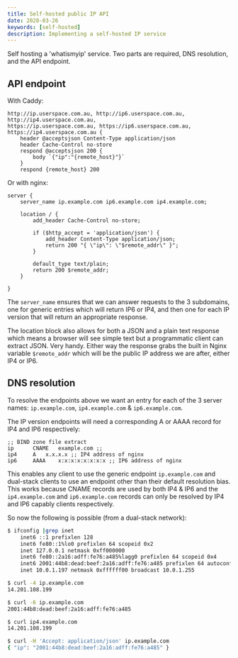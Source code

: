 ```yaml
---
title: Self-hosted public IP API
date: 2020-03-26
keywords: [self-hosted]
description: Implementing a self-hosted IP service
---
```


Self hosting a 'whatismyip' service. Two parts are required, DNS resolution, and 
the API endpoint.

## API endpoint

With Caddy:

```caddyfile
http://ip.userspace.com.au, http://ip6.userspace.com.au, 
http://ip4.userspace.com.au,
https://ip.userspace.com.au, https://ip6.userspace.com.au, https://ip4.userspace.com.au {
    header @acceptsjson Content-Type application/json
	header Cache-Control no-store
	respond @acceptsjson 200 {
        body `{"ip":"{remote_host}"}`
	}
	respond {remote_host} 200
```

Or with nginx:

```nginx
server {
	server_name ip.example.com ip6.example.com ip4.example.com;

	location / {
		add_header Cache-Control no-store;

		if ($http_accept = 'application/json') {
			add_header Content-Type application/json;
			return 200 "{ \"ip\": \"$remote_addr\" }";
		}

		default_type text/plain;
		return 200 $remote_addr;
	}

}
```

The `server_name` ensures that we can answer requests to the 3 subdomains, one
for generic entries which will return IP6 or IP4, and then one for each IP
version that will return an appropriate response.

The location block also allows for both a JSON and a plain text response which
means a browser will see simple text but a programmatic client can extract
JSON. Very handy. Either way the response grabs the built in Nginx variable
`$remote_addr` which will be the public IP address we are after, either IP4 or
IP6.

## DNS resolution

To resolve the endpoints above we want an entry for each of the 3 server names:
`ip.example.com`, `ip4.example.com` & `ip6.example.com`.

The IP version endpoints will need a corresponding A or AAAA record for IP4 and
IP6 respectively:

```bind
;; BIND zone file extract
ip		CNAME	example.com ;; 
ip4		A	x.x.x.x ;; IP4 address of nginx
ip6		AAAA	x:x:x:x:x:x:x:x ;; IP6 address of nginx
```

This enables any client to use the generic endpoint `ip.example.com` and
dual-stack clients to use an endpoint other than their default resolution bias.
This works because CNAME records are used by both IP4 & IP6 and the
`ip4.example.com` and `ip6.example.com` records can only be resolved by IP4 and
IP6 capably clients respectively.

So now the following is possible (from a dual-stack network):

```sh
$ ifconfig |grep inet
	inet6 ::1 prefixlen 128
	inet6 fe80::1%lo0 prefixlen 64 scopeid 0x2
	inet 127.0.0.1 netmask 0xff000000
	inet6 fe80::2a16:adff:fe76:a485%lagg0 prefixlen 64 scopeid 0x4
	inet6 2001:44b8:dead:beef:2a16:adff:fe76:a485 prefixlen 64 autoconf
	inet 10.0.1.197 netmask 0xffffff00 broadcast 10.0.1.255

$ curl -4 ip.example.com
14.201.108.199

$ curl -6 ip.example.com
2001:44b8:dead:beef:2a16:adff:fe76:a485

$ curl ip4.example.com
14.201.108.199

$ curl -H 'Accept: application/json' ip.example.com
{ "ip": "2001:44b8:dead:beef:2a16:adff:fe76:a485" }
```
